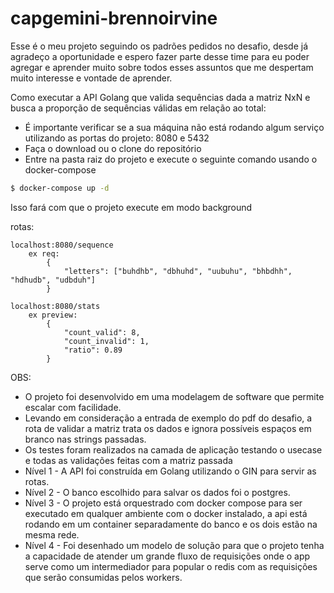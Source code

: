 # capgemini-brennoirvine

Esse é o meu projeto seguindo os padrões pedidos no desafio, desde já agradeço a oportunidade e espero fazer
parte desse time para eu poder agregar e aprender muito sobre todos esses assuntos que me despertam muito interesse
e vontade de aprender.

Como executar a API Golang que valida sequências dada a matriz NxN e busca a proporção de sequências válidas em relação ao total:

- É importante verificar se a sua máquina não está rodando algum serviço utilizando as portas do projeto: 8080 e 5432
- Faça o download ou o clone do repositório
- Entre na pasta raiz do projeto e execute o seguinte comando usando o docker-compose

```bash
$ docker-compose up -d
```
Isso fará com que o projeto execute em modo background

rotas: 

    localhost:8080/sequence
        ex req:
            {
                "letters": ["buhdhb", "dbhuhd", "uubuhu", "bhbdhh", "hdhudb", "udbduh"]
            }

    localhost:8080/stats
        ex preview:
            {
                "count_valid": 8,
                "count_invalid": 1,
                "ratio": 0.89
            }


OBS: 
- O projeto foi desenvolvido em uma modelagem de software que permite escalar com facilidade.
- Levando em consideração a entrada de exemplo do pdf do desafio, a rota de validar a matriz trata os dados 
e ignora possíveis espaços em branco nas strings passadas.
- Os testes foram realizados na camada de aplicação testando o usecase e todas as validações feitas com a matriz passada
- Nível 1 - A API foi construída em Golang utilizando o GIN para servir as rotas.
- Nível 2 - O banco escolhido para salvar os dados foi o postgres.
- Nível 3 - O projeto está orquestrado com docker compose para ser executado em qualquer ambiente com o docker instalado,
a api está rodando em um container separadamente do banco e os dois estão na mesma rede.
- Nível 4 - Foi desenhado um modelo de solução para que o projeto tenha a capacidade de atender um grande fluxo de 
requisições onde o app serve como um intermediador para popular o redis com as requisições que serão consumidas pelos workers.
